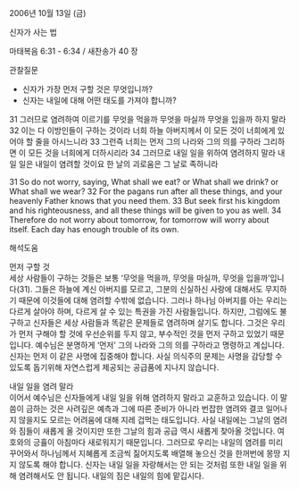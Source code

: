 2006년 10월 13일 (금)

신자가 사는 법



마태복음 6:31 - 6:34 / 새찬송가 40 장


관찰질문
- 신자가 가장 먼저 구할 것은 무엇입니까?
- 신자는 내일에 대해 어떤 태도를 가져야 합니까?

31 그러므로 염려하여 이르기를 무엇을 먹을까 무엇을 마실까 무엇을 입을까 하지 말라 32 이는 다 이방인들이 구하는 것이라 너희 하늘 아버지께서 이 모든 것이 너희에게 있어야 할 줄을 아시느니라 33 그런즉 너희는 먼저 그의 나라와 그의 의를 구하라 그리하면 이 모든 것을 너희에게 더하시리라 34 그러므로 내일 일을 위하여 염려하지 말라 내일 일은 내일이 염려할 것이요 한 날의 괴로움은 그 날로 족하니라

31  So do not worry, saying, What shall we eat? or What shall we drink? or What shall we wear? 32  For the pagans run after all these things, and your heavenly Father knows that you need them. 33  But seek first his kingdom and his righteousness, and all these things will be given to you as well. 34  Therefore do not worry about tomorrow, for tomorrow will worry about itself. Each day has enough trouble of its own.

해석도움





먼저 구할 것  
세상 사람들이 구하는 것들은 보통 ‘무엇을 먹을까, 무엇을 마실까, 무엇을 입을까’입니다(31). 그들은 하늘에 계신 아버지를 모르고, 그분의 신실하신 사랑에 대해서도 무지하기 때문에 이것들에 대해 염려할 수밖에 없습니다. 그러나 하나님 아버지를 아는 우리는 다르게 살아야 하며, 다르게 살 수 있는 특권을 가진 사람들입니다. 하지만, 그럼에도 불구하고 신자들은 세상 사람들과 똑같은 문제들로 염려하며 살기도 합니다. 그것은 우리가 먼저 구해야 할 것에 우선순위를 두지 않고, 부수적인 것을 먼저 구하고 있었기 때문입니다. 예수님은 분명하게 ‘먼저’ 그의 나라와 그의 의를 구하라고 명령하고 계십니다. 신자는 먼저 이 같은 사명에 집중해야 합니다. 사실 의식주의 문제는 사명을 감당할 수 있도록 돕기위해 자연스럽게 제공되는 공급품에 지나지 않습니다.    

내일 일을 염려 말라  
이어서 예수님은 신자들에게 내일 일을 위해 염려하지 말라고 교훈하고 있습니다. 이 말씀이 금하는 것은 사려깊은 예측과 그에 따른 준비가 아니라 번잡한 염려와 결코 일어나지 않을지도 모르는 어려움에 대해 지레 겁먹는 태도입니다. 사실 내일에는 그날의 염려와 짐들이 새롭게 올 것이지만 또한 그날의 힘과 공급 역시 새롭게 찾아올 것입니다. 여호와의 긍휼이 아침마다 새로워지기 때문입니다. 그러므로 우리는 내일의 염려를 미리 꾸어와서 하나님께서 지혜롭게 조금씩 짊어지도록 배열해 놓으신 것을 한꺼번에 몽땅 지지 않도록 해야 합니다. 신자는 내일 일을 자랑해서는 안 되는 것처럼 또한 내일 일을 위해 염려해서도 안 됩니다. 내일의 짐은 내일의 힘에 맡깁시다.